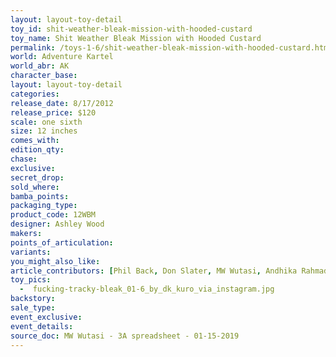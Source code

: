 ```yaml
---
layout: layout-toy-detail 
toy_id: shit-weather-bleak-mission-with-hooded-custard
toy_name: Shit Weather Bleak Mission with Hooded Custard
permalink: /toys-1-6/shit-weather-bleak-mission-with-hooded-custard.html
world: Adventure Kartel
world_abr: AK
character_base: 
layout: layout-toy-detail
categories: 
release_date: 8/17/2012
release_price: $120 
scale: one sixth
size: 12 inches
comes_with: 
edition_qty: 
chase: 
exclusive: 
secret_drop: 
sold_where: 
bamba_points: 
packaging_type: 
product_code: 12WBM
designer: Ashley Wood
makers: 
points_of_articulation: 
variants: 
you_might_also_like: 
article_contributors: [Phil Back, Don Slater, MW Wutasi, Andhika Rahmaditya]
toy_pics: 
  -  fucking-tracky-bleak_01-6_by_dk_kuro_via_instagram.jpg
backstory: 
sale_type: 
event_exclusive: 
event_details: 
source_doc: MW Wutasi - 3A spreadsheet - 01-15-2019
---
```

